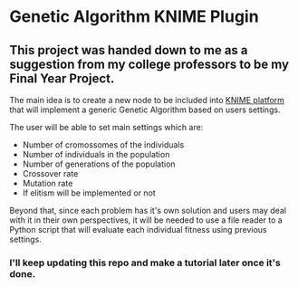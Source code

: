 # Genetic Algorithm KNIME Plugin

## This project was handed down to me as a suggestion from my college professors to be my Final Year Project.

The main idea is to create a new node to be included into [KNIME platform](https://www.knime.com/) 
that will implement a generic Genetic Algorithm based on users settings.

The user will be able to set main settings which are:
- Number of cromossomes of the individuals
- Number of individuals in the population
- Number of generations of the population
- Crossover rate
- Mutation rate
- If elitism will be implemented or not

Beyond that, since each problem has it's own solution and users may deal with it in their own perspectives, it will be needed to 
use a file reader to a Python script that will evaluate each individual fitness using previous settings.

### I'll keep updating this repo and make a tutorial later once it's done.
